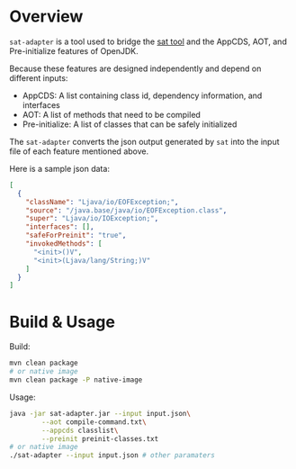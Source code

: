 # Overview


`sat-adapter` is a tool used to bridge the [sat tool](http://gitlab.alibaba-inc.com/graal/staticAnalysisTooling) and the AppCDS, AOT, and Pre-initialize features of OpenJDK. 

Because these features are designed independently and depend on different inputs:

- AppCDS: A list containing class id, dependency information, and interfaces
- AOT: A list of methods that need to be compiled
- Pre-initialize: A list of classes that can be safely initialized


The `sat-adapter` converts the json output generated by `sat` into the input file of each feature mentioned above.

Here is a sample json data:
```json
[
  {
    "className": "Ljava/io/EOFException;",
    "source": "/java.base/java/io/EOFException.class",
    "super": "Ljava/io/IOException;",
    "interfaces": [],
    "safeForPreinit": "true",
    "invokedMethods": [
      "<init>()V",
      "<init>(Ljava/lang/String;)V"
    ]
  }
]
```

# Build & Usage

Build:

```bash
mvn clean package
# or native image
mvn clean package -P native-image 
```

Usage:

```bash
java -jar sat-adapter.jar --input input.json\
        --aot compile-command.txt\
        --appcds classlist\
        --preinit preinit-classes.txt 
# or native image
./sat-adapter --input input.json # other paramaters
```

